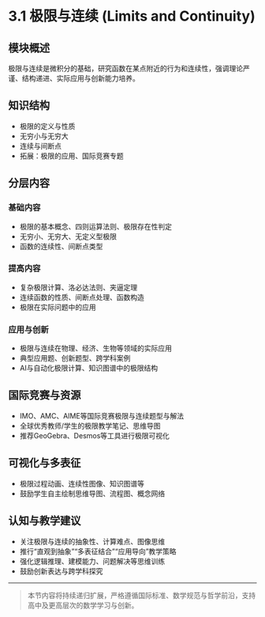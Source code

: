 # 3.1 极限与连续 (Limits and Continuity)

## 模块概述

极限与连续是微积分的基础，研究函数在某点附近的行为和连续性，强调理论严谨、结构递进、实际应用与创新能力培养。

## 知识结构

- 极限的定义与性质
- 无穷小与无穷大
- 连续与间断点
- 拓展：极限的应用、国际竞赛专题

## 分层内容

### 基础内容

- 极限的基本概念、四则运算法则、极限存在性判定
- 无穷小、无穷大、无定义型极限
- 函数的连续性、间断点类型

### 提高内容

- 复杂极限计算、洛必达法则、夹逼定理
- 连续函数的性质、间断点处理、函数构造
- 极限在实际问题中的应用

### 应用与创新

- 极限与连续在物理、经济、生物等领域的实际应用
- 典型应用题、创新题型、跨学科案例
- AI与自动化极限计算、知识图谱中的极限结构

## 国际竞赛与资源

- IMO、AMC、AIME等国际竞赛极限与连续题型与解法
- 全球优秀教师/学生的极限教学笔记、思维导图
- 推荐GeoGebra、Desmos等工具进行极限可视化

## 可视化与多表征

- 极限过程动画、连续性图像、知识图谱等
- 鼓励学生自主绘制思维导图、流程图、概念网络

## 认知与教学建议

- 关注极限与连续的抽象性、计算难点、图像思维
- 推行“直观到抽象”“多表征结合”“应用导向”教学策略
- 强化逻辑推理、建模能力、问题解决等思维训练
- 鼓励创新表达与跨学科探究

---

> 本节内容将持续递归扩展，严格遵循国际标准、数学规范与哲学前沿，支持高中及更高层次的数学学习与创新。
